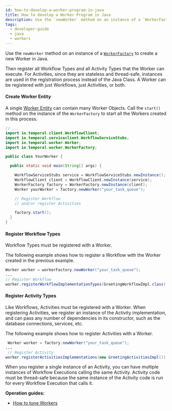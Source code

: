 ```yaml
---
id: how-to-develop-a-worker-program-in-java
title: How to develop a Worker Program in Java
description: Use the `newWorker` method on an instance of a `WorkerFactory` to create a new Worker in Java.
tags:
  - developer-guide
  - java
  - workers
---
```


<!--TODO
import RelatedReadList from '../components/RelatedReadList.js'
-->

Use the `newWorker` method on an instance of a [`WorkerFactory`](https://www.javadoc.io/doc/io.temporal/temporal-sdk/latest/io/temporal/worker/WorkerFactory.html) to create a new Worker in Java.

Then register all Workflow Types and all Activity Types that the Worker can execute.
For Activities, since they are stateless and thread-safe, instances are used in the registration process instead of the Java Class.
A Worker can be registered with just Workflows, just Activities, or both.

#### Create Worker Entity

A single [Worker Entity](/docs/concepts/what-is-a-worker-entity) can contain many Worker Objects.
Call the `start()` method on the instance of the `WorkerFactory` to start all the Workers created in this process.

```java
// ...
import io.temporal.client.WorkflowClient;
import io.temporal.serviceclient.WorkflowServiceStubs;
import io.temporal.worker.Worker;
import io.temporal.worker.WorkerFactory;

public class YourWorker {

  public static void main(String[] args) {

    WorkflowServiceStubs service = WorkflowServiceStubs.newInstance();
    WorkflowClient client = WorkflowClient.newInstance(service);
    WorkerFactory factory = WorkerFactory.newInstance(client);
    Worker yourWorker = factory.newWorker("your_task_queue");

    // Register Workflow
    // and/or register Activities

    factory.start();
  }
}
```

#### Register Workflow Types

Workflow Types must be registered with a Worker.

The following example shows how to register a Workflow with the Worker created in the previous example.

```java
Worker worker = workerFactory.newWorker("your_task_queue");
...
// Register Workflow
worker.registerWorkflowImplementationTypes(GreetingWorkflowImpl.class);
```

#### Register Activity Types

Like Workflows, Activities must be registered with a Worker.
When registering Activities, we register an instance of the Activity implementation, and can pass any
number of dependencies in its constructor, such as the database connections, services, etc.

The following example shows how to register Activities with a Worker.

```java
 Worker worker = factory.newWorker("your_task_queue");
...
 // Register Activity
worker.registerActivitiesImplementations(new GreetingActivitiesImpl());
```

When you register a single instance of an Activity, you can have multiple instances of Workflow Executions calling the same Activity.
Activity code must be thread-safe because the same instance of the Activity code is run for every Workflow Execution that calls it.

**Operation guides:**

- [How to tune Workers](/docs/operation/how-to-tune-workers)
